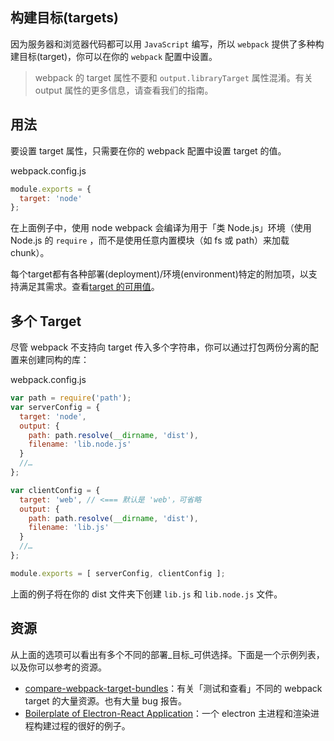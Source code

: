 ## 构建目标(targets)
因为服务器和浏览器代码都可以用 `JavaScript` 编写，所以 `webpack` 提供了多种构建目标(target)，你可以在你的 `webpack` 配置中设置。

>webpack 的 target 属性不要和 `output.libraryTarget` 属性混淆。有关 output 属性的更多信息，请查看我们的指南。

## 用法
要设置 target 属性，只需要在你的 webpack 配置中设置 target 的值。

webpack.config.js
```js
module.exports = {
  target: 'node'
};
```
在上面例子中，使用 node webpack 会编译为用于「类 Node.js」环境（使用 Node.js 的 `require` ，而不是使用任意内置模块（如 fs 或 path）来加载 chunk）。

每个target都有各种部署(deployment)/环境(environment)特定的附加项，以支持满足其需求。查看[target 的可用值](https://www.webpackjs.com/configuration/target)。

## 多个 Target
尽管 webpack 不支持向 target 传入多个字符串，你可以通过打包两份分离的配置来创建同构的库：

webpack.config.js
```js
var path = require('path');
var serverConfig = {
  target: 'node',
  output: {
    path: path.resolve(__dirname, 'dist'),
    filename: 'lib.node.js'
  }
  //…
};

var clientConfig = {
  target: 'web', // <=== 默认是 'web'，可省略
  output: {
    path: path.resolve(__dirname, 'dist'),
    filename: 'lib.js'
  }
  //…
};

module.exports = [ serverConfig, clientConfig ]; 
```
上面的例子将在你的 dist 文件夹下创建 `lib.js` 和 `lib.node.js` 文件。

## 资源
从上面的选项可以看出有多个不同的部署_目标_可供选择。下面是一个示例列表，以及你可以参考的资源。

- [compare-webpack-target-bundles](https://github.com/TheLarkInn/compare-webpack-target-bundles)：有关「测试和查看」不同的 webpack target 的大量资源。也有大量 bug 报告。
- [Boilerplate of Electron-React Application](https://github.com/chentsulin/electron-react-boilerplate)：一个 electron 主进程和渲染进程构建过程的很好的例子。